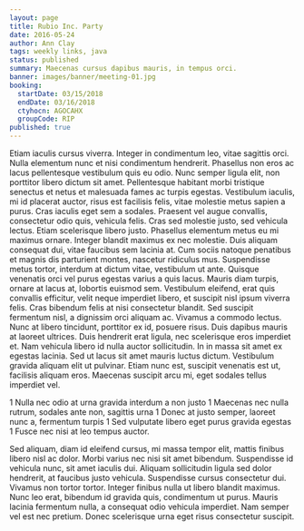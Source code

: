 ```yaml
---
layout: page
title: Rubio Inc. Party
date: 2016-05-24
author: Ann Clay
tags: weekly links, java
status: published
summary: Maecenas cursus dapibus mauris, in tempus orci.
banner: images/banner/meeting-01.jpg
booking:
  startDate: 03/15/2018
  endDate: 03/16/2018
  ctyhocn: AGOCAHX
  groupCode: RIP
published: true
---
```

Etiam iaculis cursus viverra. Integer in condimentum leo, vitae sagittis orci. Nulla elementum nunc et nisi condimentum hendrerit. Phasellus non eros ac lacus pellentesque vestibulum quis eu odio. Nunc semper ligula elit, non porttitor libero dictum sit amet. Pellentesque habitant morbi tristique senectus et netus et malesuada fames ac turpis egestas. Vestibulum iaculis, mi id placerat auctor, risus est facilisis felis, vitae molestie metus sapien a purus. Cras iaculis eget sem a sodales. Praesent vel augue convallis, consectetur odio quis, vehicula felis. Cras sed molestie justo, sed vehicula lectus. Etiam scelerisque libero justo. Phasellus elementum metus eu mi maximus ornare. Integer blandit maximus ex nec molestie. Duis aliquam consequat dui, vitae faucibus sem lacinia at. Cum sociis natoque penatibus et magnis dis parturient montes, nascetur ridiculus mus. Suspendisse metus tortor, interdum at dictum vitae, vestibulum ut ante.
Quisque venenatis orci vel purus egestas varius a quis lacus. Mauris diam turpis, ornare at lacus at, lobortis euismod sem. Vestibulum eleifend, erat quis convallis efficitur, velit neque imperdiet libero, et suscipit nisl ipsum viverra felis. Cras bibendum felis at nisi consectetur blandit. Sed suscipit fermentum nisl, a dignissim orci aliquam ac. Vivamus a commodo lectus. Nunc at libero tincidunt, porttitor ex id, posuere risus. Duis dapibus mauris at laoreet ultrices. Duis hendrerit erat ligula, nec scelerisque eros imperdiet et. Nam vehicula libero id nulla auctor sollicitudin. In in massa sit amet ex egestas lacinia. Sed ut lacus sit amet mauris luctus dictum. Vestibulum gravida aliquam elit ut pulvinar. Etiam nunc est, suscipit venenatis est ut, facilisis aliquam eros. Maecenas suscipit arcu mi, eget sodales tellus imperdiet vel.

1 Nulla nec odio at urna gravida interdum a non justo
1 Maecenas nec nulla rutrum, sodales ante non, sagittis urna
1 Donec at justo semper, laoreet nunc a, fermentum turpis
1 Sed vulputate libero eget purus gravida egestas
1 Fusce nec nisi at leo tempus auctor.

Sed aliquam, diam id eleifend cursus, mi massa tempor elit, mattis finibus libero nisl ac dolor. Morbi varius nec nisi sit amet bibendum. Suspendisse id vehicula nunc, sit amet iaculis dui. Aliquam sollicitudin ligula sed dolor hendrerit, at faucibus justo vehicula. Suspendisse cursus consectetur dui. Vivamus non tortor tortor. Integer finibus nulla ut libero blandit maximus. Nunc leo erat, bibendum id gravida quis, condimentum ut purus. Mauris lacinia fermentum nulla, a consequat odio vehicula imperdiet. Nam semper vel est nec pretium. Donec scelerisque urna eget risus consectetur suscipit.
